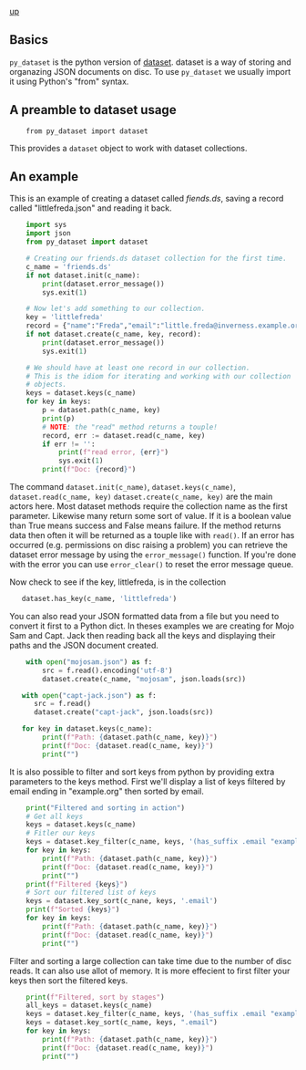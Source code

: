 
[up](./)

## Basics

`py_dataset` is the python version of [dataset](https://caltechlibrary.github.io/dataset). dataset is a way of storing and organazing JSON documents
on disc. To use `py_dataset` we usually import it using Python's 
"from" syntax.

## A preamble to dataset usage

```
    from py_dataset import dataset
```

This provides a `dataset` object to work with dataset collections.


## An example

This is an example of creating a dataset called *fiends.ds*, saving
a record called "littlefreda.json" and reading it back.

```python
    import sys
    import json
    from py_dataset import dataset

    # Creating our friends.ds dataset collection for the first time.
    c_name = 'friends.ds'
    if not dataset.init(c_name):
        print(dataset.error_message())
        sys.exit(1)

    # Now let's add something to our collection.
    key = 'littlefreda'
    record = {"name":"Freda","email":"little.freda@inverness.example.org"}
    if not dataset.create(c_name, key, record):
        print(dataset.error_message())
        sys.exit(1)

    # We should have at least one record in our collection.
    # This is the idiom for iterating and working with our collection
    # objects.
    keys = dataset.keys(c_name)
    for key in keys:
        p = dataset.path(c_name, key)
        print(p)
        # NOTE: the "read" method returns a touple!
        record, err := dataset.read(c_name, key)
        if err != '':
            print(f"read error, {err}")
            sys.exit(1)
        print(f"Doc: {record}")
```

The command `dataset.init(c_name)`, `dataset.keys(c_name)`, 
`dataset.read(c_name, key)` `dataset.create(c_name, key)` are the
main actors here.  Most dataset methods require 
the collection name as the first parameter.  Likewise many return
some sort of value. If it is a boolean value than True means
success and False means failure.  If the method returns data then
often it will be returned as a touple like with `read()`.
If an error has occurred (e.g. permissions on disc raising a problem)
you can retrieve the dataset error message by using the `error_message()`
function.  If you're done with the error you can use `error_clear()`
to reset the error message queue.

Now check to see if the key, littlefreda, is in the collection

```python
   dataset.has_key(c_name, 'littlefreda')
```

You can also read your JSON formatted data from a file 
but you need to convert it first to a Python dict.
In theses examples we are creating for Mojo Sam
and Capt. Jack then reading back all the keys
and displaying their paths and the JSON document
created.

```python
    with open("mojosam.json") as f:
        src = f.read().encoding('utf-8')
        dataset.create(c_name, "mojosam", json.loads(src))

   with open("capt-jack.json") as f:
      src = f.read()
      dataset.create("capt-jack", json.loads(src))

   for key in dataset.keys(c_name):
        print(f"Path: {dataset.path(c_name, key)}")
        print(f"Doc: {dataset.read(c_name, key)}")
        print("")
```

It is also possible to filter and sort keys from python by
providing extra parameters to the keys method. First
we'll display a list of keys filtered by email ending
in "example.org" then sorted by email.

```python
    print("Filtered and sorting in action")
    # Get all keys
    keys = dataset.keys(c_name)
    # Fitler our keys
    keys = dataset.key_filter(c_name, keys, '(has_suffix .email "example.org")')
    for key in keys:
        print(f"Path: {dataset.path(c_name, key)}")
        print(f"Doc: {dataset.read(c_name, key)}")
        print("")
    print(f"Filtered {keys}") 
    # Sort our filtered list of keys
    keys = dataset.key_sort(c_nane, keys, '.email')
    print(f"Sorted {keys}")
    for key in keys:
        print(f"Path: {dataset.path(c_name, key)}")
        print(f"Doc: {dataset.read(c_name, key)}")
        print("")
```

Filter and sorting a large collection can take time due to the
number of disc reads. It can also use allot of memory. It is more
effecient to first filter your keys then sort the filtered keys.

```python
    print(f"Filtered, sort by stages")
    all_keys = dataset.keys(c_name)
    keys = dataset.key_filter(c_name, keys, '(has_suffix .email "example.org")')
    keys = dataset.key_sort(c_name, keys, ".email")
    for key in keys:
        print(f"Path: {dataset.path(c_name, key)}")
        print(f"Doc: {dataset.read(c_name, key)}")
        print("")
```
